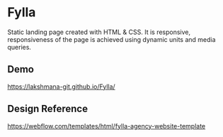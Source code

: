 # Fylla
Static landing page created with HTML & CSS. It is responsive, responsiveness of the page is achieved using dynamic units and media queries.

## Demo
https://lakshmana-git.github.io/Fylla/

## Design Reference
https://webflow.com/templates/html/fylla-agency-website-template




